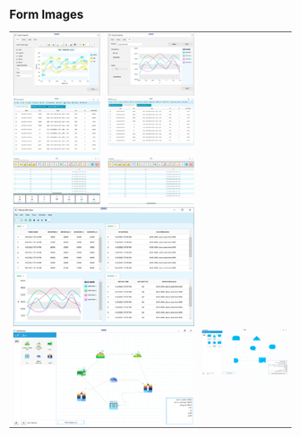 ## Form Images

  <table style="padding: 0; border=0;">
  <tr style="padding: 10; border=0;">
    <td valign="top"><img src="graph_properties_chart.jpg" title="Design" width="500" style="display: inline-block; margin: 0 auto; vertical-align:top;"></td>
    <td valign="top"><img src="graph_properties_printt.jpg" title="Design" width="500" style="display: inline-block; margin: 0 auto; vertical-align:top;"></td>
  </tr>
  
  
  <tr>
    <td valign="top"><img src="ASCII_Log_View.jpg" title="Design" width="500" style="display: inline-block; margin: 0 auto; vertical-align:top;"></td>
    <td valign="top"><img src="ASCII_Log_View2.jpg" title="Design" width="500" style="display: inline-block; margin: 0 auto; vertical-align:top;"></td>
  </tr>
  
  
  <tr>    
      <td valign="top"><img src="window1.jpg" title="Design" width="500" style="display: inline-block; margin: 0 auto; vertical-align:top;"></td>
      <td valign="top"><img src="window2.jpg" title="Design" width="500" style="display: inline-block; margin: 0 auto; vertical-align:top;"></td>
  </tr>

   <tr>    
      <td valign="top" colspan="2"><img src="history_monitor.jpg" title="Design" style="display: inline-block; margin: 0 auto; vertical-align:top;"></td>
  </tr>

   <tr>    
      <td colspan="2" valign="top"><img src="Diagram02.jpg" title="Design" width="500" style="display: inline-block; margin: 0 auto; vertical-align:top;"></td>
      <td colspan="2" valign="top"><img src="Diagram03.jpg" title="Design" width="500" style="display: inline-block; margin: 0 auto; vertical-align:top;"></td>
  </tr>
 </table>
